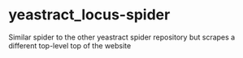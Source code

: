 # yeastract_locus-spider
Similar spider to the other yeastract spider repository but scrapes a different top-level top of the website
